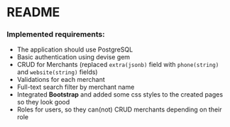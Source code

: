 # README

### Implemented requirements:

* The application should use PostgreSQL 
* Basic authentication using devise gem
* CRUD for Merchants (replaced `extra(jsonb)` field with `phone(string)` and `website(string)` fields)
* Validations for each merchant
* Full-text search filter by merchant name
* Integrated **Bootstrap** and added some css styles to the created pages so they look good
* Roles for users, so they can(not) CRUD merchants depending on their role
